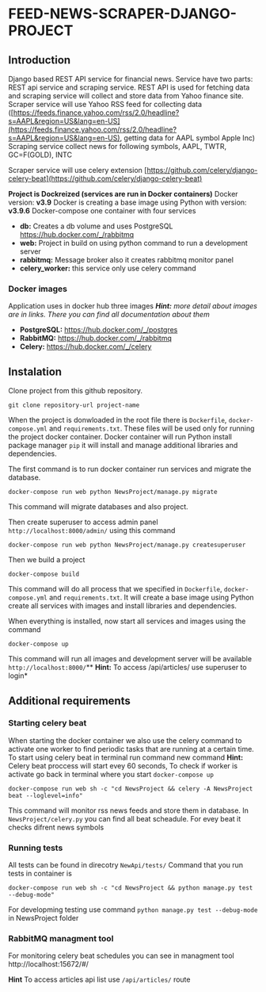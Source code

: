 # FEED-NEWS-SCRAPER-DJANGO-PROJECT

## Introduction
Django based REST API service for financial news. Service have two parts: REST api service and scraping service.
REST API is used for fetching data and scraping service will collect and store data from Yahoo finance site.
Scraper service will use Yahoo RSS feed for collecting data ([https://feeds.finance.yahoo.com/rss/2.0/headline?s=AAPL&region=US&lang=en-US](https://feeds.finance.yahoo.com/rss/2.0/headline?s=AAPL&region=US&lang=en-US), getting data for AAPL symbol Apple Inc)
Scraping service collect news for following symbols, AAPL, TWTR, GC=F(GOLD), INTC

Scraper service will use celery extension [https://github.com/celery/django-celery-beat](https://github.com/celery/django-celery-beat)

**Project is Dockreized (services are run in Docker containers)**
Docker version: **v3.9**
Docker is creating a base image using Python with version: **v3.9.6**
Docker-compose one container with four services
 - **db:**  Creates a db volume and uses PostgreSQL https://hub.docker.com/_/rabbitmq
 - **web:** Project in build on using python command to run a development server
 -  **rabbitmq:** Message broker also it creates rabbitmq monitor panel
 -  **celery_worker:** this service only use celery command
 
 ### Docker images
 Application uses in docker hub three images
 ***Hint:** more detail about images are in links. There  you can find all documentation about them*
 
 - **PostgreSQL:**  https://hub.docker.com/_/postgres
 - **RabbitMQ:**  https://hub.docker.com/_/rabbitmq
 - **Celery:** https://hub.docker.com/_/celery

## Instalation
Clone project from this github repository.

    git clone repository-url project-name

When the project is donwloaded in the root file there is `Dockerfile`, `docker-compose.yml` and `requirements.txt`.
These files will be used only for running the project docker container.
Docker container will run Python install package manager `pip` it will install and manage additional libraries and dependencies.

The first command is to run docker container run services and migrate the database.

    docker-compose run web python NewsProject/manage.py migrate

This command will migrate databases and also project.

Then create superuser to access admin panel `http://localhost:8000/admin/` using this command

    docker-compose run web python NewsProject/manage.py createsuperuser

Then we build a project

    docker-compose build

This command will do all process that we specified in `Dockerfile`, `docker-compose.yml` and `requirements.txt`. It will create a base image using Python create all services with images and install libraries and dependencies.

When everything is installed, now start all services and images using the command

    docker-compose up

This command will run all images and development server will be available  `http://localhost:8000/`**
**Hint:** To access /api/articles/ use superuser to login*

## Additional requirements
### Starting celery beat
When starting the docker container we also use the celery command to activate one worker to find periodic tasks that are running at a certain time. To start using celery beat in terminal run command new command
**Hint:** Celery beat proccess will start evey 60 seconds, To check if worker is activate go back in terminal where you start `docker-compose up`

    docker-compose run web sh -c "cd NewsProject && celery -A NewsProject beat --loglevel=info"

This command will monitor rss news feeds and store them in database. In `NewsProject/celery.py` you can find all beat scheadule. For evey beat it checks difrent news symbols

### Running tests
All tests can be found in direcotry `NewApi/tests/`
Command that you run tests in container is

    docker-compose run web sh -c "cd NewsProject && python manage.py test --debug-mode"
For developming testing use command `python manage.py test --debug-mode` in NewsProject folder

### RabbitMQ managment tool
For monitoring celery beat schedules you can see in managment tool http://localhost:15672/#/

**Hint** To access articles api list use `/api/articles/` route